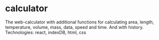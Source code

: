 # calculator
The web-calculator with additional functions for calculating area, length, temperature, volume, mass, data, speed and time. And with history. 
Technologies: react, indexDB, html, css
